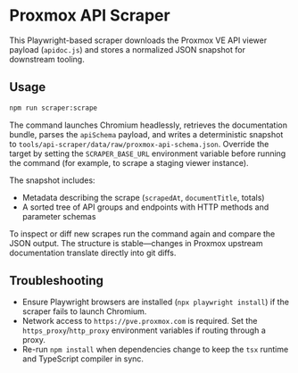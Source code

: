 # Proxmox API Scraper

This Playwright-based scraper downloads the Proxmox VE API viewer payload (`apidoc.js`) and
stores a normalized JSON snapshot for downstream tooling.

## Usage

```bash
npm run scraper:scrape
```

The command launches Chromium headlessly, retrieves the documentation bundle, parses the
`apiSchema` payload, and writes a deterministic snapshot to
`tools/api-scraper/data/raw/proxmox-api-schema.json`. Override the target by setting the
`SCRAPER_BASE_URL` environment variable before running the command (for example, to scrape a staging
viewer instance).

The snapshot includes:

- Metadata describing the scrape (`scrapedAt`, `documentTitle`, totals)
- A sorted tree of API groups and endpoints with HTTP methods and parameter schemas

To inspect or diff new scrapes run the command again and compare the JSON output. The structure is
stable—changes in Proxmox upstream documentation translate directly into git diffs.

## Troubleshooting

- Ensure Playwright browsers are installed (`npx playwright install`) if the scraper fails to
  launch Chromium.
- Network access to `https://pve.proxmox.com` is required. Set the `https_proxy`/`http_proxy`
  environment variables if routing through a proxy.
- Re-run `npm install` when dependencies change to keep the `tsx` runtime and TypeScript compiler in sync.
